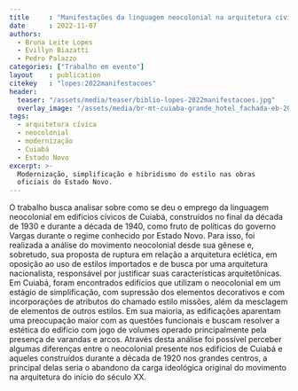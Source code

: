 ```yaml
---
title     : "Manifestações da linguagem neocolonial na arquitetura cívica de Cuiabá"
date      : 2022-11-07
authors:
  - Bruna Leite Lopes
  - Evillyn Biazatti
  - Pedro Palazzo
categories: ["Trabalho em evento"]
layout    : publication
citekey   : "lopes:2022manifestacoes"
header:
  teaser: "/assets/media/teaser/biblio-lopes-2022manifestacoes.jpg"
  overlay_image: "/assets/media/br-mt-cuiaba-grande_hotel_fachada-eb-2021.jpg"
tags:
  - arquitetura cívica
  - neocolonial
  - modernização
  - Cuiabá
  - Estado Novo
excerpt: >-
  Modernização, simplificação e hibridismo do estilo nas obras
  oficiais do Estado Novo.
---
```


O trabalho busca analisar sobre como se deu o emprego da linguagem
neocolonial em edifícios cívicos de Cuiabá, construídos no final da
década de 1930 e durante a década de 1940, como fruto de políticas do
governo Vargas durante o regime conhecido por Estado Novo. Para isso,
foi realizada a análise do movimento neocolonial desde sua gênese e,
sobretudo, sua proposta de ruptura em relação a arquitetura eclética, em
oposição ao uso de estilos importados e de busca por uma arquitetura
nacionalista, responsável por justificar suas características
arquitetônicas. Em Cuiabá, foram encontrados edifícios que utilizam o
neocolonial em um estágio de simplificação, com supressão dos elementos
decorativos e com incorporações de atributos do chamado estilo missões,
além da mesclagem de elementos de outros estilos. Em sua maioria, as
edificações aparentam uma preocupação maior com as questões funcionais e
buscam resolver a estética do edifício com jogo de volumes operado
principalmente pela presença de varandas e arcos. Através desta análise
foi possível perceber algumas diferenças entre o neocolonial presente
nos edifícios de Cuiabá e aqueles construídos durante a década de 1920
nos grandes centros, a principal delas seria o abandono da carga
ideológica original do movimento na arquitetura do início do século XX.

